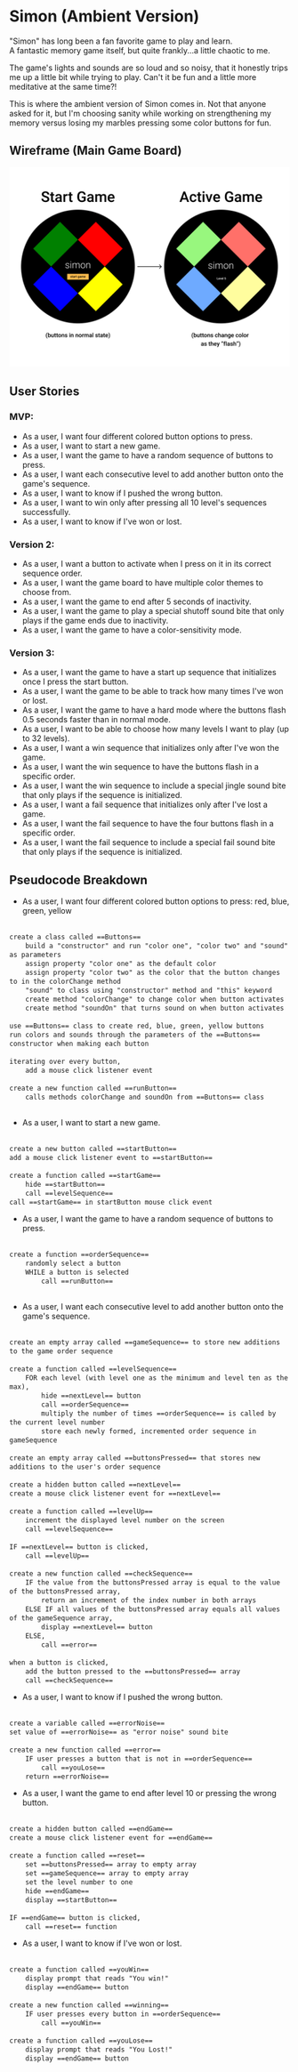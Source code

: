 # Simon (Ambient Version)

"Simon" has long been a fan favorite game to play and learn.  
A fantastic memory game itself, but quite frankly...a little chaotic to me.  
  
The game's lights and sounds are so loud and so noisy, that it honestly trips me up a little bit while trying to play. Can't it be fun and a little more meditative at the same time?!  
  
This is where the ambient version of Simon comes in.
Not that anyone asked for it, but I'm choosing sanity while working on strengthening my memory versus losing my marbles pressing some color buttons for fun.


## Wireframe (Main Game Board)

![Main Game Board](/images/gameboard.png)


## User Stories


### MVP:
- As a user, I want four different colored button options to press.
- As a user, I want to start a new game.
- As a user, I want the game to have a random sequence of buttons to press.
- As a user, I want each consecutive level to add another button onto the game's sequence.
- As a user, I want to know if I pushed the wrong button.
- As a user, I want to win only after pressing all 10 level's sequences successfully.
- As a user, I want to know if I've won or lost.



### Version 2:
- As a user, I want a button to activate when I press on it in its correct sequence order.
- As a user, I want the game board to have multiple color themes to choose from.
- As a user, I want the game to end after 5 seconds of inactivity.
- As a user, I want the game to play a special shutoff sound bite that only plays if the game ends due to inactivity.
- As a user, I want the game to have a color-sensitivity mode.




### Version 3:
- As a user, I want the game to have a start up sequence that initializes once I press the start button.
- As a user, I want the game to be able to track how many times I've won or lost.
- As a user, I want the game to have a hard mode where the buttons flash 0.5 seconds faster than in normal mode.
- As a user, I want to be able to choose how many levels I want to play (up to 32 levels).
- As a user, I want a win sequence that initializes only after I've won the game.
- As a user, I want the win sequence to have the buttons flash in a specific order.
- As a user, I want the win sequence to include a special jingle sound bite that only plays if the sequence is initialized.
- As a user, I want a fail sequence that initializes only after I've lost a game.
- As a user, I want the fail sequence to have the four buttons flash in a specific order.
- As a user, I want the fail sequence to include a special fail sound bite that only plays if the sequence is initialized.





## Pseudocode Breakdown

- As a user, I want four different colored button options to press: red, blue, green, yellow

```

create a class called ==Buttons==
    build a "constructor" and run "color one", "color two" and "sound" as parameters
    assign property "color one" as the default color
    assign property "color two" as the color that the button changes to in the colorChange method
    "sound" to class using "constructor" method and "this" keyword
    create method "colorChange" to change color when button activates
    create method "soundOn" that turns sound on when button activates

use ==Buttons== class to create red, blue, green, yellow buttons
run colors and sounds through the parameters of the ==Buttons== constructor when making each button

iterating over every button,
    add a mouse click listener event

create a new function called ==runButton==
    calls methods colorChange and soundOn from ==Buttons== class


```

- As a user, I want to start a new game.

```

create a new button called ==startButton==
add a mouse click listener event to ==startButton==

create a function called ==startGame==
    hide ==startButton==
    call ==levelSequence==
call ==startGame== in startButton mouse click event

```

- As a user, I want the game to have a random sequence of buttons to press.

```

create a function ==orderSequence==
    randomly select a button
    WHILE a button is selected
        call ==runButton==


```

- As a user, I want each consecutive level to add another button onto the game's sequence.

```

create an empty array called ==gameSequence== to store new additions to the game order sequence

create a function called ==levelSequence==
    FOR each level (with level one as the minimum and level ten as the max),
        hide ==nextLevel== button
        call ==orderSequence==
        multiply the number of times ==orderSequence== is called by the current level number
        store each newly formed, incremented order sequence in gameSequence
        
create an empty array called ==buttonsPressed== that stores new additions to the user's order sequence

create a hidden button called ==nextLevel==
create a mouse click listener event for ==nextLevel==

create a function called ==levelUp==
    increment the displayed level number on the screen
    call ==levelSequence==

IF ==nextLevel== button is clicked,
    call ==levelUp==

create a new function called ==checkSequence==
    IF the value from the buttonsPressed array is equal to the value of the buttonsPressed array,
        return an increment of the index number in both arrays
    ELSE IF all values of the buttonsPressed array equals all values of the gameSequence array,
        display ==nextLevel== button
    ELSE,
        call ==error==

when a button is clicked,
    add the button pressed to the ==buttonsPressed== array
    call ==checkSequence==

```

- As a user, I want to know if I pushed the wrong button.

```

create a variable called ==errorNoise==
set value of ==errorNoise== as "error noise" sound bite

create a new function called ==error==
    IF user presses a button that is not in ==orderSequence==
        call ==youLose==
    return ==errorNoise==

```

- As a user, I want the game to end after level 10 or pressing the wrong button.

```

create a hidden button called ==endGame==
create a mouse click listener event for ==endGame==

create a function called ==reset==
    set ==buttonsPressed== array to empty array
    set ==gameSequence== array to empty array
    set the level number to one
    hide ==endGame==
    display ==startButton==

IF ==endGame== button is clicked,
    call ==reset== function

```

- As a user, I want to know if I've won or lost.

```

create a function called ==youWin==
    display prompt that reads "You win!"
    display ==endGame== button

create a new function called ==winning==
    IF user presses every button in ==orderSequence==
        call ==youWin==

create a function called ==youLose==
    display prompt that reads "You Lost!"
    display ==endGame== button

```